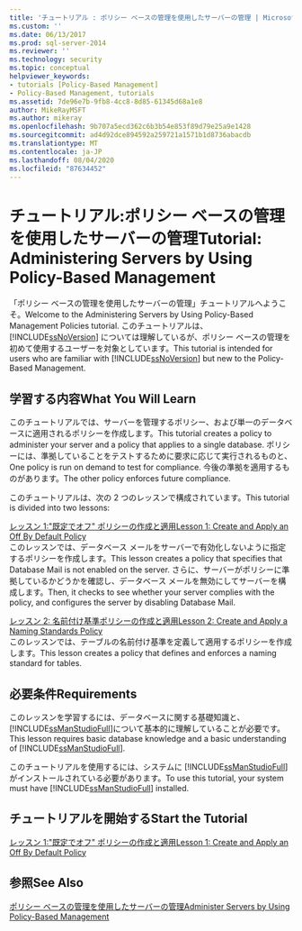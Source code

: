 ```yaml
---
title: 'チュートリアル : ポリシー ベースの管理を使用したサーバーの管理 | Microsoft Docs'
ms.custom: ''
ms.date: 06/13/2017
ms.prod: sql-server-2014
ms.reviewer: ''
ms.technology: security
ms.topic: conceptual
helpviewer_keywords:
- tutorials [Policy-Based Management]
- Policy-Based Management, tutorials
ms.assetid: 7de96e7b-9fb8-4cc8-8d85-61345d68a1e8
author: MikeRayMSFT
ms.author: mikeray
ms.openlocfilehash: 9b707a5ecd362c6b3b54e853f89d79e25a9e1428
ms.sourcegitcommit: ad4d92dce894592a259721a1571b1d8736abacdb
ms.translationtype: MT
ms.contentlocale: ja-JP
ms.lasthandoff: 08/04/2020
ms.locfileid: "87634452"
---
```

# <a name="tutorial-administering-servers-by-using-policy-based-management"></a><span data-ttu-id="ded72-102">チュートリアル:ポリシー ベースの管理を使用したサーバーの管理</span><span class="sxs-lookup"><span data-stu-id="ded72-102">Tutorial: Administering Servers by Using Policy-Based Management</span></span>
  <span data-ttu-id="ded72-103">「ポリシー ベースの管理を使用したサーバーの管理」チュートリアルへようこそ。</span><span class="sxs-lookup"><span data-stu-id="ded72-103">Welcome to the Administering Servers by Using Policy-Based Management Policies tutorial.</span></span> <span data-ttu-id="ded72-104">このチュートリアルは、 [!INCLUDE[ssNoVersion](../../includes/ssnoversion-md.md)] については理解しているが、ポリシー ベースの管理を初めて使用するユーザーを対象としています。</span><span class="sxs-lookup"><span data-stu-id="ded72-104">This tutorial is intended for users who are familiar with [!INCLUDE[ssNoVersion](../../includes/ssnoversion-md.md)] but new to the Policy-Based Management.</span></span>  
  
## <a name="what-you-will-learn"></a><span data-ttu-id="ded72-105">学習する内容</span><span class="sxs-lookup"><span data-stu-id="ded72-105">What You Will Learn</span></span>  
 <span data-ttu-id="ded72-106">このチュートリアルでは、サーバーを管理するポリシー、および単一のデータベースに適用されるポリシーを作成します。</span><span class="sxs-lookup"><span data-stu-id="ded72-106">This tutorial creates a policy to administer your server and a policy that applies to a single database.</span></span> <span data-ttu-id="ded72-107">ポリシーには、準拠していることをテストするために要求に応じて実行されるものと、</span><span class="sxs-lookup"><span data-stu-id="ded72-107">One policy is run on demand to test for compliance.</span></span> <span data-ttu-id="ded72-108">今後の準拠を適用するものがあります。</span><span class="sxs-lookup"><span data-stu-id="ded72-108">The other policy enforces future compliance.</span></span>  
  
 <span data-ttu-id="ded72-109">このチュートリアルは、次の 2 つのレッスンで構成されています。</span><span class="sxs-lookup"><span data-stu-id="ded72-109">This tutorial is divided into two lessons:</span></span>  
  
 [<span data-ttu-id="ded72-110">レッスン 1:"既定でオフ" ポリシーの作成と適用</span><span class="sxs-lookup"><span data-stu-id="ded72-110">Lesson 1: Create and Apply an Off By Default Policy</span></span>](lesson-1-create-and-apply-an-off-by-default-policy.md)  
 <span data-ttu-id="ded72-111">このレッスンでは、データベース メールをサーバーで有効化しないように指定するポリシーを作成します。</span><span class="sxs-lookup"><span data-stu-id="ded72-111">This lesson creates a policy that specifies that Database Mail is not enabled on the server.</span></span> <span data-ttu-id="ded72-112">さらに、サーバーがポリシーに準拠しているかどうかを確認し、データベース メールを無効にしてサーバーを構成します。</span><span class="sxs-lookup"><span data-stu-id="ded72-112">Then, it checks to see whether your server complies with the policy, and configures the server by disabling Database Mail.</span></span>  
  
 [<span data-ttu-id="ded72-113">レッスン 2: 名前付け基準ポリシーの作成と適用</span><span class="sxs-lookup"><span data-stu-id="ded72-113">Lesson 2: Create and Apply a Naming Standards Policy</span></span>](lesson-2-create-and-apply-a-naming-standards-policy.md)  
 <span data-ttu-id="ded72-114">このレッスンでは、テーブルの名前付け基準を定義して適用するポリシーを作成します。</span><span class="sxs-lookup"><span data-stu-id="ded72-114">This lesson creates a policy that defines and enforces a naming standard for tables.</span></span>  
  
## <a name="requirements"></a><span data-ttu-id="ded72-115">必要条件</span><span class="sxs-lookup"><span data-stu-id="ded72-115">Requirements</span></span>  
 <span data-ttu-id="ded72-116">このレッスンを学習するには、データベースに関する基礎知識と、 [!INCLUDE[ssManStudioFull](../../includes/ssmanstudiofull-md.md)]について基本的に理解していることが必要です。</span><span class="sxs-lookup"><span data-stu-id="ded72-116">This lesson requires basic database knowledge and a basic understanding of [!INCLUDE[ssManStudioFull](../../includes/ssmanstudiofull-md.md)].</span></span>  
  
 <span data-ttu-id="ded72-117">このチュートリアルを使用するには、システムに [!INCLUDE[ssManStudioFull](../../includes/ssmanstudiofull-md.md)] がインストールされている必要があります。</span><span class="sxs-lookup"><span data-stu-id="ded72-117">To use this tutorial, your system must have [!INCLUDE[ssManStudioFull](../../includes/ssmanstudiofull-md.md)] installed.</span></span>  
  
## <a name="start-the-tutorial"></a><span data-ttu-id="ded72-118">チュートリアルを開始する</span><span class="sxs-lookup"><span data-stu-id="ded72-118">Start the Tutorial</span></span>  
 [<span data-ttu-id="ded72-119">レッスン 1:"既定でオフ" ポリシーの作成と適用</span><span class="sxs-lookup"><span data-stu-id="ded72-119">Lesson 1: Create and Apply an Off By Default Policy</span></span>](lesson-1-create-and-apply-an-off-by-default-policy.md)  
  
## <a name="see-also"></a><span data-ttu-id="ded72-120">参照</span><span class="sxs-lookup"><span data-stu-id="ded72-120">See Also</span></span>  
 [<span data-ttu-id="ded72-121">ポリシー ベースの管理を使用したサーバーの管理</span><span class="sxs-lookup"><span data-stu-id="ded72-121">Administer Servers by Using Policy-Based Management</span></span>](administer-servers-by-using-policy-based-management.md)  
  
  
